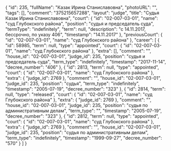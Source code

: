 {
    "id": 235,
    "fullName": "Казак Ирина Станиславовна",
    "photoURL": "",
    "tags": [],
    "comment": "375215657288",
    "layout": "judge",
    "title": "Судья Казак Ирина Станиславовна",
    "court": {
        "id": "02-007-03-01",
        "name": "суд Глубокского района",
        "position": "судья и председатель суда",
        "termType": "indefinitely",
        "term": null,
        "description": "c 14.11.2017, бессрочно, по указу 406",
        "timestamp": "14.11.2017"
    },
    "previousCourt": {
        "id": "02-007-03-01",
        "name": "суд Глубокского района"
    },
    "career": [
        {
            "id": 58985,
            "term": null,
            "type": "appointed",
            "court": {
                "id": "02-007-03-01",
                "name": "суд Глубокского района"
            },
            "extra": [],
            "comment": "",
            "house_id": "02-007-03-01",
            "judge_id": 235,
            "position": "судья и председатель суда",
            "term_type": "indefinitely",
            "timestamp": "2017-11-14",
            "decree_number": "406"
        },
        {
            "id": 2813,
            "term": null,
            "type": "appointed",
            "court": {
                "id": "02-007-03-01",
                "name": "суд Глубокского района"
            },
            "extra": {
                "judge_id": 2769
            },
            "comment": "",
            "house_id": "02-007-03-01",
            "judge_id": 235,
            "position": "судья",
            "term_type": "indefinitely",
            "timestamp": "2005-07-19",
            "decree_number": "323"
        },
        {
            "id": 2814,
            "term": null,
            "type": "released",
            "court": {
                "id": "02-007-03-01",
                "name": "суд Глубокского района"
            },
            "extra": {
                "judge_id": 2769
            },
            "comment": "",
            "house_id": "02-007-03-01",
            "judge_id": 235,
            "position": "судья по административным делам",
            "term_type": "",
            "timestamp": "2005-07-19",
            "decree_number": "323"
        },
        {
            "id": 2812,
            "term": null,
            "type": "appointed",
            "court": {
                "id": "02-007-03-01",
                "name": "суд Глубокского района"
            },
            "extra": {
                "judge_id": 2769
            },
            "comment": "",
            "house_id": "02-007-03-01",
            "judge_id": 235,
            "position": "судья по административным делам",
            "term_type": "indefinitely",
            "timestamp": "1999-09-27",
            "decree_number": "570"
        }
    ]
}